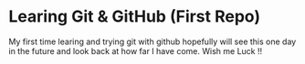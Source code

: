 # Learing Git & GitHub (First Repo)

My first time learing and trying git with github hopefully will see this one day in the future and look back at how far I have come. Wish me Luck !!
